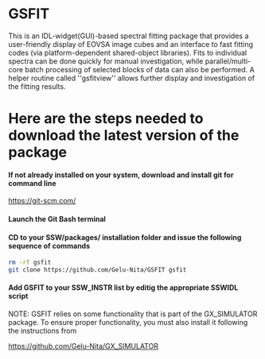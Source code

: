 # GSFIT
This is an IDL-widget(GUI)-based spectral fitting package that provides a user-friendly display of EOVSA image cubes and an interface to fast fitting codes (via platform-dependent shared-object libraries).  Fits to individual spectra can be done quickly for manual investigation, while parallel/multi-core batch processing of selected blocks of data can also be performed. A helper routine called ''gsfitview'' allows further display and investigation of the fitting results.

# Here are the steps needed to download the latest version of the package

#### If not already installed on your system, download and install git for command line

https://git-scm.com/

#### Launch the Git Bash terminal

#### CD to  your SSW/packages/ installation folder and issue the following sequence of commands

```bash
rm -rf gsfit
git clone https://github.com/Gelu-Nita/GSFIT gsfit
```

#### Add GSFIT to your SSW_INSTR list by editig the appropriate SSWIDL script

NOTE: GSFIT relies on some functionality that is part of the GX_SIMULATOR package. 
To ensure proper functionality, you must also install it following the instructions from 

https://github.com/Gelu-Nita/GX_SIMULATOR

